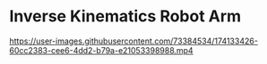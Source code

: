 # Inverse Kinematics Robot Arm
https://user-images.githubusercontent.com/73384534/174133426-60cc2383-cee6-4dd2-b79a-e21053398988.mp4
